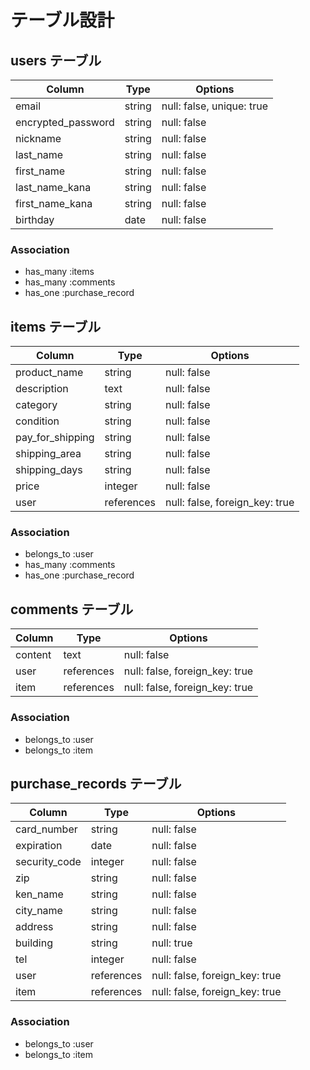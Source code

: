 # テーブル設計

## users テーブル

| Column             | Type   | Options                   |
| ------------------ | ------ | ------------------------- |
| email              | string | null: false, unique: true |
| encrypted_password | string | null: false               |
| nickname           | string | null: false               |
| last_name          | string | null: false               |
| first_name         | string | null: false               |
| last_name_kana     | string | null: false               |
| first_name_kana    | string | null: false               |
| birthday           | date   | null: false               |

### Association

- has_many :items
- has_many :comments
- has_one  :purchase_record

## items テーブル

| Column           | Type       | Options                        |
| ---------------- | ---------- | ------------------------------ |
| product_name     | string     | null: false                    |
| description      | text       | null: false                    |
| category         | string     | null: false                    |
| condition        | string     | null: false                    |
| pay_for_shipping | string     | null: false                    |
| shipping_area    | string     | null: false                    |
| shipping_days    | string     | null: false                    |
| price            | integer    | null: false                    |
| user             | references | null: false, foreign_key: true |

### Association

- belongs_to :user
- has_many :comments
- has_one  :purchase_record

## comments テーブル

| Column    | Type       | Options                        |
| --------- | ---------- | ------------------------------ |
| content   | text       | null: false                    |
| user      | references | null: false, foreign_key: true |
| item      | references | null: false, foreign_key: true |

### Association

- belongs_to :user
- belongs_to :item

## purchase_records テーブル

| Column        | Type       | Options                        |
| ------------- | ---------- | ------------------------------ |
| card_number   | string     | null: false                    |
| expiration    | date       | null: false                    |
| security_code | integer    | null: false                    |
| zip           | string     | null: false                    |
| ken_name      | string     | null: false                    |
| city_name     | string     | null: false                    |
| address       | string     | null: false                    |
| building      | string     | null: true                     |
| tel           | integer    | null: false                    |
| user          | references | null: false, foreign_key: true |
| item          | references | null: false, foreign_key: true |

### Association

- belongs_to :user
- belongs_to :item